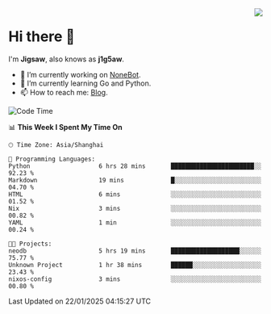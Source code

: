 <a href="#">
  <img align="right" src="https://github-readme-stats.vercel.app/api?username=j1g5awi&count_private=true&show_icons=true&title_color=80070B&text_color=B3B3B3&bg_color=212121&icon_color=80070B" />
</a>

# Hi there 👋

I'm **Jigsaw**, also knows as **j1g5aw**.

- 🔭 I’m currently working on [NoneBot](https://github.com/nonebot).
- 🌱 I’m currently learning Go and Python.
- 📫 How to reach me: [Blog](https://blog.maddestroyer.xyz/).

<!--START_SECTION:waka-->
![Code Time](http://img.shields.io/badge/Code%20Time-1%2C842%20hrs%2020%20mins-blue)

📊 **This Week I Spent My Time On** 

```text
🕑︎ Time Zone: Asia/Shanghai

💬 Programming Languages: 
Python                   6 hrs 28 mins       ███████████████████████░░   92.23 % 
Markdown                 19 mins             █░░░░░░░░░░░░░░░░░░░░░░░░   04.70 % 
HTML                     6 mins              ░░░░░░░░░░░░░░░░░░░░░░░░░   01.52 % 
Nix                      3 mins              ░░░░░░░░░░░░░░░░░░░░░░░░░   00.82 % 
YAML                     1 min               ░░░░░░░░░░░░░░░░░░░░░░░░░   00.24 % 

🐱‍💻 Projects: 
neodb                    5 hrs 19 mins       ███████████████████░░░░░░   75.77 % 
Unknown Project          1 hr 38 mins        ██████░░░░░░░░░░░░░░░░░░░   23.43 % 
nixos-config             3 mins              ░░░░░░░░░░░░░░░░░░░░░░░░░   00.80 % 
```


 Last Updated on 22/01/2025 04:15:27 UTC
<!--END_SECTION:waka-->
